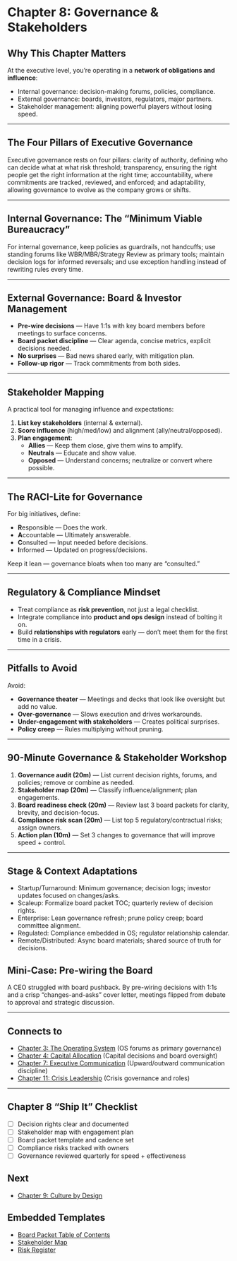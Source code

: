 # Chapter 8: Governance & Stakeholders

## Why This Chapter Matters
At the executive level, you’re operating in a **network of obligations and influence**:  
- Internal governance: decision-making forums, policies, compliance.  
- External governance: boards, investors, regulators, major partners.  
- Stakeholder management: aligning powerful players without losing speed.

---

## The Four Pillars of Executive Governance
Executive governance rests on four pillars: clarity of authority, defining who can decide what at what risk threshold; transparency, ensuring the right people get the right information at the right time; accountability, where commitments are tracked, reviewed, and enforced; and adaptability, allowing governance to evolve as the company grows or shifts.

---

## Internal Governance: The “Minimum Viable Bureaucracy”
For internal governance, keep policies as guardrails, not handcuffs; use standing forums like WBR/MBR/Strategy Review as primary tools; maintain decision logs for informed reversals; and use exception handling instead of rewriting rules every time.

---

## External Governance: Board & Investor Management
- **Pre-wire decisions** — Have 1:1s with key board members before meetings to surface concerns.
- **Board packet discipline** — Clear agenda, concise metrics, explicit decisions needed.
- **No surprises** — Bad news shared early, with mitigation plan.
- **Follow-up rigor** — Track commitments from both sides.

---

## Stakeholder Mapping
A practical tool for managing influence and expectations:
1. **List key stakeholders** (internal & external).
2. **Score influence** (high/med/low) and alignment (ally/neutral/opposed).
3. **Plan engagement**:
   - **Allies** — Keep them close, give them wins to amplify.
   - **Neutrals** — Educate and show value.
   - **Opposed** — Understand concerns; neutralize or convert where possible.

---

## The RACI-Lite for Governance
For big initiatives, define:
- **R**esponsible — Does the work.
- **A**ccountable — Ultimately answerable.
- **C**onsulted — Input needed before decisions.
- **I**nformed — Updated on progress/decisions.

Keep it lean — governance bloats when too many are “consulted.”

---

## Regulatory & Compliance Mindset
- Treat compliance as **risk prevention**, not just a legal checklist.
- Integrate compliance into **product and ops design** instead of bolting it on.
- Build **relationships with regulators** early — don’t meet them for the first time in a crisis.

---

## Pitfalls to Avoid
Avoid:
- **Governance theater** — Meetings and decks that look like oversight but add no value.
- **Over-governance** — Slows execution and drives workarounds.
- **Under-engagement with stakeholders** — Creates political surprises.
- **Policy creep** — Rules multiplying without pruning.

---

## 90-Minute Governance & Stakeholder Workshop
1. **Governance audit (20m)** — List current decision rights, forums, and policies; remove or combine as needed.
2. **Stakeholder map (20m)** — Classify influence/alignment; plan engagements.
3. **Board readiness check (20m)** — Review last 3 board packets for clarity, brevity, and decision-focus.
4. **Compliance risk scan (20m)** — List top 5 regulatory/contractual risks; assign owners.
5. **Action plan (10m)** — Set 3 changes to governance that will improve speed + control.

---

## Stage & Context Adaptations
- Startup/Turnaround: Minimum governance; decision logs; investor updates focused on changes/asks.
- Scaleup: Formalize board packet TOC; quarterly review of decision rights.
- Enterprise: Lean governance refresh; prune policy creep; board committee alignment.
- Regulated: Compliance embedded in OS; regulator relationship calendar.
- Remote/Distributed: Async board materials; shared source of truth for decisions.

## Mini‑Case: Pre-wiring the Board
A CEO struggled with board pushback. By pre-wiring decisions with 1:1s and a crisp “changes-and-asks” cover letter, meetings flipped from debate to approval and strategic discussion.

---

## Connects to
- [Chapter 3: The Operating System](executive_leadership_301_chapter_03.md) (OS forums as primary governance)
- [Chapter 4: Capital Allocation](executive_leadership_301_chapter_04.md) (Capital decisions and board oversight)
- [Chapter 7: Executive Communication](executive_leadership_301_chapter_07.md) (Upward/outward communication discipline)
- [Chapter 11: Crisis Leadership](executive_leadership_301_chapter_11.md) (Crisis governance and roles)

---

## Chapter 8 “Ship It” Checklist
- [ ] Decision rights clear and documented
- [ ] Stakeholder map with engagement plan
- [ ] Board packet template and cadence set
- [ ] Compliance risks tracked with owners
- [ ] Governance reviewed quarterly for speed + effectiveness

## Next
- [Chapter 9: Culture by Design](executive_leadership_301_chapter_09.md)

## Embedded Templates

- [Board Packet Table of Contents](./templates/board_packet_toc.md)
- [Stakeholder Map](./templates/stakeholder_map.md)
- [Risk Register](./templates/risk_register.md)
